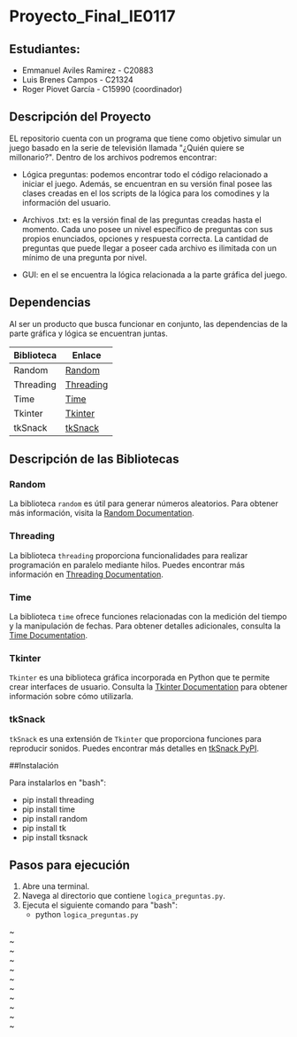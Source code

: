 # Proyecto_Final_IE0117


## Estudiantes:

- Emmanuel Aviles Ramirez - C20883
- Luis Brenes Campos - C21324
- Roger Piovet García - C15990 (coordinador)

## Descripción del Proyecto

EL repositorio cuenta con un programa que tiene como objetivo simular un juego basado en la serie de televisión llamada "¿Quién quiere se millonario?". Dentro de los archivos podremos encontrar:

- Lógica preguntas: podemos encontrar todo el código relacionado a iniciar el juego. Además, se encuentran en su versión final posee las clases creadas en el los scripts de la lógica para los comodines y la información del usuario.

- Archivos .txt: es la versión final de las preguntas creadas hasta el momento. Cada uno posee un nivel específico de preguntas con sus propios enunciados, opciones y respuesta correcta. La cantidad de preguntas que puede llegar a poseer cada archivo es ilimitada con un mínimo de una pregunta por nivel.

- GUI: en el se encuentra la lógica relacionada a la parte gráfica del juego.

## Dependencias

Al ser un producto que busca funcionar en conjunto, las dependencias de la parte gráfica y lógica se encuentran juntas. 

| Biblioteca   | Enlace                                              |
|--------------|-----------------------------------------------------|
| Random       | [Random](https://docs.python.org/3/library/random.html) |
| Threading    | [Threading](https://docs.python.org/3/library/threading.html) |
| Time         | [Time](https://docs.python.org/3/library/time.html) |
| Tkinter      | [Tkinter](https://docs.python.org/3/library/tkinter.html) |
| tkSnack      | [tkSnack](https://pypi.org/project/tksnack/) |

## Descripción de las Bibliotecas

### Random
La biblioteca `random` es útil para generar números aleatorios. Para obtener más información, visita la [Random Documentation](https://docs.python.org/3/library/random.html).

### Threading
La biblioteca `threading` proporciona funcionalidades para realizar programación en paralelo mediante hilos. Puedes encontrar más información en [Threading Documentation](https://docs.python.org/3/library/threading.html).

### Time
La biblioteca `time` ofrece funciones relacionadas con la medición del tiempo y la manipulación de fechas. Para obtener detalles adicionales, consulta la [Time Documentation](https://docs.python.org/3/library/time.html).

### Tkinter
`Tkinter` es una biblioteca gráfica incorporada en Python que te permite crear interfaces de usuario. Consulta la [Tkinter Documentation](https://docs.python.org/3/library/tkinter.html) para obtener información sobre cómo utilizarla.

### tkSnack
`tkSnack` es una extensión de `Tkinter` que proporciona funciones para reproducir sonidos. Puedes encontrar más detalles en [tkSnack PyPI](https://pypi.org/project/tksnack/).

##Instalación

Para instalarlos en "bash":

- pip install threading
- pip install time
- pip install random
- pip install tk
- pip install tksnack


## Pasos para ejecución

1. Abre una terminal.
2. Navega al directorio que contiene `logica_preguntas.py`.
3. Ejecuta el siguiente comando para "bash":
   - python `logica_preguntas.py`


~                                                                                                                                                                                                                                                                                                                                                                                                                                                                                                                                                                                                                                                                                                                                             
~                                                                                                                                                                                                                                                                                                                                                                                                                                                                                                                                                                                                                                                                                                                                             
~                                                                                                                                                                                                                                                                                                                                                                                                                                                                                                                                                                                                                                                                                                                                             
~                                                                                                                                                                                                                                                                                                                                                                                                                                                                                                                                                                                                                                                                                                                                             
~                                                                                                                                                                                                                                                                                                                                                                                                                                                                                                                                                                                                                                                                                                                                             
~                                                                                                                                                                                                                                                                                                                                                                                                                                                                                                                                                                                                                                                                                                                                             
~                                                                                                                                                                                                                                                                                                                                                                                                                                                                                                                                                                                                                                                                                                                                             
~                                                                                                                                                                                                                                                                                                                                                                                                                                                                                                                                                                                                                                                                                                                                             
~                                                                                                                                                                                                                                                                                                                                                                                                                                                                                                                                                                                                                                                                                                                                             
~                                                                                                                                                                                                                                                                                                                                                                                                                                                                                                                                                                                                                                                                                                                                             
~                                                                                                                                                                               
